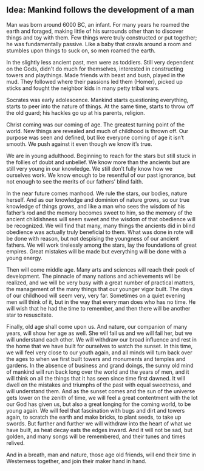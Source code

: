 ## Idea: Mankind follows the development of a man

Man was born around 6000 BC, an infant. For many years he roamed the earth and foraged, making little of his surrounds other than to discover things and toy with them. Few things were truly constructed or put together; he was fundamentally passive. Like a baby that crawls around a room and stumbles upon things to suck on, so men roamed the earth.

In the slightly less ancient past, men were as toddlers. Still very dependent on the Gods, didn't do much for themselves, interested in constructing towers and playthings. Made friends with beast and bush, played in the mud. They followed where their passions led them (Homer), picked up sticks and fought the neighbor kids in many petty tribal wars.

Socrates was early adolescence. Mankind starts questioning everything, starts to peer into the nature of things. At the same time, starts to throw off the old guard; his hackles go up at his parents, religion.

Christ coming was our coming of age. The greatest turning point of the world. New things are revealed and much of childhood is thrown off. Our purpose was seen and defined, but like everyone coming of age it isn’t smooth. We push against it even though we know it’s true.

We are in young adulthood. Beginning to reach for the stars but still stuck in the follies of doubt and unbelief. We know more than the ancients but are still very young in our knowledge. We still don’t fully know how we ourselves work. We know enough to be resentful of our past ignorance, but not enough to see the merits of our fathers’ blind faith.

In the near future comes manhood. We rule the stars, our bodies, nature herself. And as our knowledge and dominion of nature grows, so our true knowledge of things grows, and like a man who sees the wisdom of his father’s rod and the memory becomes sweet to him, so the memory of the ancient childishness will seem sweet and the wisdom of that obedience will be recognized. We will find that many, many things the ancients did in blind obedience was actually truly beneficial to them. What was done in rote will be done with reason, but not despising the youngness of our ancient fathers. We will work tirelessly among the stars, lay the foundations of great empires. Great mistakes will be made but everything will be done with a young energy.

Then will come middle age. Many arts and sciences will reach their peek of development. The pinnacle of many nations and achievements will be realized, and we will be very busy with a great number of practical matters, the management of the many things that our younger vigor built. The days of our childhood will seem very, very far. Sometimes on a quiet evening men will think of it, but in the way that every man does who has no time. He will wish that he had the time to remember, and then there will be another star to resuscitate.

Finally, old age shall come upon us. And nature, our companion of many years, will show her age as well. She will fail us and we will fail her, but we will understand each other. We will withdraw our broad influence and rest in the home that we have built for ourselves to watch the sunset. In this time, we will feel very close to our youth again, and all minds will turn back over the ages to when we first built towers and monuments and temples and gardens. In the absence of business and grand doings, the sunny old mind of mankind will run back long over the world and the years of men, and it will think on all the things that it has seen since time first dawned. It will dwell on the mistakes and triumphs of the past with equal sweetness, and will understand them. And as the sunset comes and the sun of the universe gets lower on the zenith of time, we will feel a great contentment with the lot our God has given us, but also a great longing for the coming world, to be young again. We will feel that fascination with bugs and dirt and towers again, to scratch the earth and make bricks, to plant seeds, to take up swords. But further and further we will withdraw into the heart of what we have built, as heat decay eats the edges inward. And it will not be sad, but golden, and many songs will be remembered, and their tunes and times relived. 

And in a breath, man and nature, those age old friends, will end their time in Westerness together, and join their maker hand in hand.